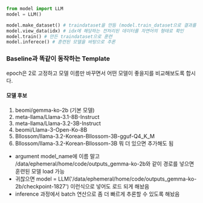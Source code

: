 ```python
from model import LLM
model = LLM()

model.make_dataset() # traindataset을 만듬 (model.train_dataset으로 결과를 볼 수 있음)
model.view_data(idx) # idx에 해당하는 전처리된 데이터를 자연어의 형태로 확인
model.train() # 만든 traindataset으로 훈련
model.inferece() # 훈련된 모델을 바탕으로 추론
```

### Baseline과 똑같이 동작하는 Template
epoch은 2로 고정하고 모델 이름만 바꾸면서 어떤 모델이 좋을지를 비교해보도록 합시다.

#### 모델 후보
1. beomi/gemma-ko-2b (기본 모델)
2. meta-llama/Llama-3.1-8B-Instruct
3. meta-llama/Llama-3.2-3B-Instruct
4. beomi/Llama-3-Open-Ko-8B
5. Bllossom/llama-3.2-Korean-Bllossom-3B-gguf-Q4_K_M
6. Bllossom/llama-3.2-Korean-Bllossom-3B
뭐 더 있으면 추가해도 됨   

* argument model_name에 이름 말고 /data/ephemeral/home/code/outputs_gemma-ko-2b와 같이 경로를 넣으면 훈련된 모델 load 가능   
* 귀찮으면 model = LLM('/data/ephemeral/home/code/outputs_gemma-ko-2b/checkpoint-1827') 이런식으로 넣어도 로드 되게 해놨음   
* inference 과정에서 batch 연산으로 좀 더 빠르게 추론할 수 있도록 해놨음   

